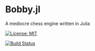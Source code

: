 # Bobby.jl
A mediocre chess engine written in Julia

[![License: MIT](https://img.shields.io/badge/License-MIT-yellow.svg)](https://opensource.org/licenses/MIT)

[![Build Status](https://travis-ci.org/alemelis/Bobby.jl.svg?branch=master)](https://travis-ci.org/alemelis/Bobby.jl)
